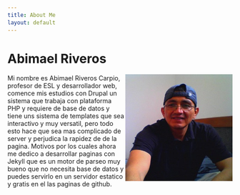 ```yaml
---
title: About Me
layout: default
---
```

# Abimael Riveros
<img src="/img/abimael.jpg" width="240" height="240" align="right">
Mi nombre es Abimael Riveros Carpio, profesor de ESL y desarrollador web, comence mis estudios con Drupal un sistema que trabaja con plataforma PHP y requiere de base de datos y tiene uns sistema de templates que sea interactivo y muy versatil, pero todo esto hace que sea mas complicado de server y perjudica la rapidez de de la pagina.     
Motivos por los cuales ahora me dedico a desarrollar paginas con Jekyll que es un motor de parseo muy bueno que no necesita base de datos y puedes servirlo en un servidor estatico y gratis en el las paginas de github.


